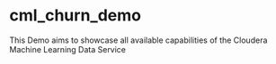 # cml_churn_demo
This Demo aims to showcase all available capabilities of the Cloudera Machine Learning Data Service
